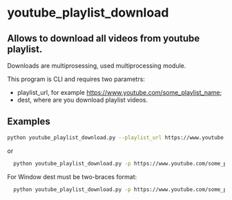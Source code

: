 # youtube_playlist_download

## Allows to download all videos from youtube playlist.

Downloads are multiprosessing, used multiprocessing module.

This program is CLI and requires two parametrs:

- playlist_url, for example https://www.youtube.com/some_playlist_name;
- dest, where are you download playlist videos.

## Examples
```sh
python youtube_playlist_download.py --playlist_url https://www.youtube.com/some_playlist_name --dest /usr/video_folder
```
or
```sh
  python youtube_playlist_download.py -p https://www.youtube.com/some_playlist_name -d /usr/video_folder
```

For Window dest must be two-braces format:
```sh
  python youtube_playlist_download.py -p https://www.youtube.com/some_playlist_name -d D:\\Users\\CrisisCore
```
